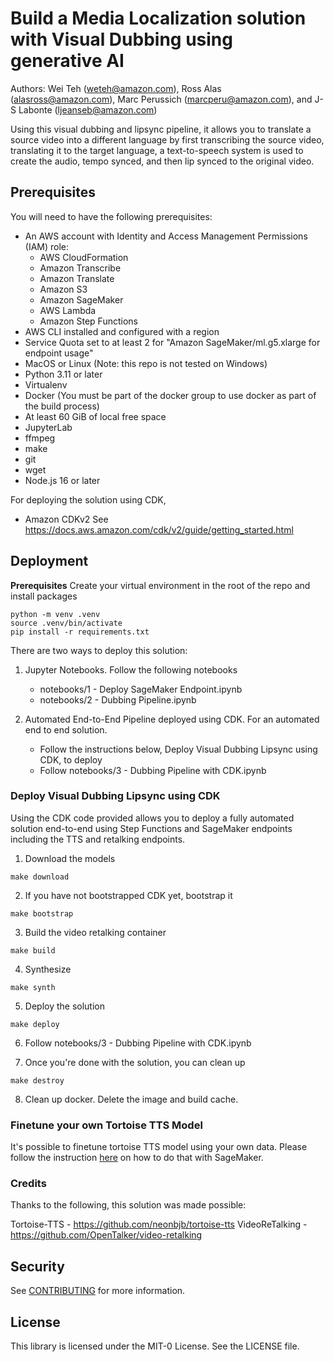 # Build a Media Localization solution with Visual Dubbing using generative AI

Authors: Wei Teh (weteh@amazon.com), Ross Alas (alasross@amazon.com), Marc Perussich (marcperu@amazon.com),
and J-S Labonte (ljeanseb@amazon.com)

Using this visual dubbing and lipsync pipeline, it allows you to translate a source video
into a different language by first transcribing the source video, translating it to the
target language, a text-to-speech system is used to create the audio, tempo synced,
and then lip synced to the original video.

## Prerequisites

You will need to have the following prerequisites:
* An AWS account with Identity and Access Management Permissions (IAM) role:
    * AWS CloudFormation
    * Amazon Transcribe
    * Amazon Translate
    * Amazon S3
    * Amazon SageMaker
    * AWS Lambda
    * Amazon Step Functions
* AWS CLI installed and configured with a region
* Service Quota set to at least 2 for "Amazon SageMaker/ml.g5.xlarge for endpoint usage"
* MacOS or Linux (Note: this repo is not tested on Windows)
* Python 3.11 or later
* Virtualenv
* Docker (You must be part of the docker group to use docker as part of the build process)
* At least 60 GiB of local free space
* JupyterLab
* ffmpeg
* make
* git
* wget
* Node.js 16 or later

For deploying the solution using CDK, 
* Amazon CDKv2 See https://docs.aws.amazon.com/cdk/v2/guide/getting_started.html

## Deployment

__Prerequisites__
Create your virtual environment in the root of the repo and install packages
```
python -m venv .venv
source .venv/bin/activate
pip install -r requirements.txt
```

There are two ways to deploy this solution:

1) Jupyter Notebooks. Follow the following notebooks
    * notebooks/1 - Deploy SageMaker Endpoint.ipynb
    * notebooks/2 - Dubbing Pipeline.ipynb

2) Automated End-to-End Pipeline deployed using CDK. For an automated end to end solution.
    * Follow the instructions below, Deploy Visual Dubbing Lipsync using CDK, to deploy
    * Follow notebooks/3 - Dubbing Pipeline with CDK.ipynb

### Deploy Visual Dubbing Lipsync using CDK
Using the CDK code provided allows you to deploy a fully automated solution end-to-end using
Step Functions and SageMaker endpoints including the TTS and retalking endpoints.

1. Download the models

```
make download
```

2. If you have not bootstrapped CDK yet, bootstrap it

```
make bootstrap
```

3. Build the video retalking container

```
make build
```

4. Synthesize
```
make synth
```

5. Deploy the solution
```
make deploy
```

6. Follow notebooks/3 - Dubbing Pipeline with CDK.ipynb

7. Once you're done with the solution, you can clean up 
```
make destroy
```
8. Clean up docker. Delete the image and build cache.

### Finetune your own Tortoise TTS Model
It's possible to finetune tortoise TTS model using your own data. Please follow the instruction [here](finetune-tts/README.md) on how to do that with SageMaker.

### Credits
Thanks to the following, this solution was made possible:

Tortoise-TTS - https://github.com/neonbjb/tortoise-tts
VideoReTalking - https://github.com/OpenTalker/video-retalking

## Security

See [CONTRIBUTING](CONTRIBUTING.md#security-issue-notifications) for more information.

## License

This library is licensed under the MIT-0 License. See the LICENSE file.
